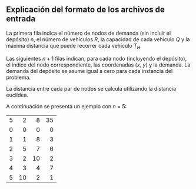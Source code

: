 ## Explicación del formato de los archivos de entrada

La primera fila indica el número de nodos de demanda (sin incluir el depósito) $n$, el número de vehículos $R$, la capacidad de cada vehículo $Q$ y la máxima distancia que puede recorrer cada vehículo $T_H$.

Las siguientes $n + 1$ filas indican, para cada nodo (incluyendo el depósito), el índice del nodo correspondiente, las coordenadas ($x$, $y$) y la demanda. La demanda del depósito se asume igual a cero para cada instancia del problema.

La distancia entre cada par de nodos se calcula utilizando la distancia euclídea.

A continuación se presenta un ejemplo con $n$ = 5:

| | | | |
|-:|-:|-:|-:|
|5|2|8|35|
|0|0|0|0|
|1|1|8|3|
|2|5|7|6|
|3|2|10|2|
|4|3|4|7|
|5|10|2|1|